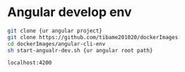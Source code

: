 # Angular develop env

```bash
git clone {ur angular project}
git clone https://github.com/tibame201020/dockerImages
cd dockerImages/angular-cli-env
sh start-angualr-dev.sh {ur angular root path}
```

```bash
localhost:4200
```
